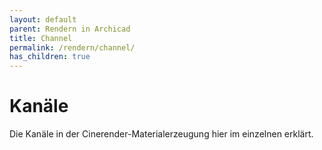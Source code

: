 ```yaml
---
layout: default
parent: Rendern in Archicad
title: Channel
permalink: /rendern/channel/
has_children: true
---
```

# Kanäle

Die Kanäle in der Cinerender-Materialerzeugung hier im einzelnen erklärt.


